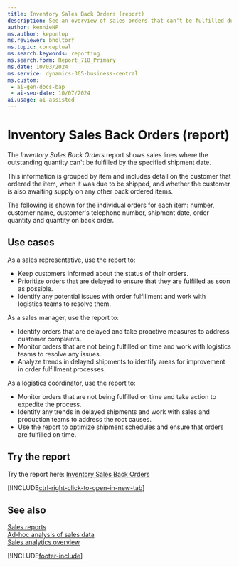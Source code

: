 ```yaml
---
title: Inventory Sales Back Orders (report)
description: See an overview of sales orders that can't be fulfilled due to out-of-stock items. 
author: kennieNP
ms.author: kepontop
ms.reviewer: bholtorf
ms.topic: conceptual
ms.search.keywords: reporting
ms.search.form: Report_718_Primary
ms.date: 10/03/2024
ms.service: dynamics-365-business-central
ms.custom:
 - ai-gen-docs-bap
 - ai-seo-date: 10/07/2024
ai.usage: ai-assisted
---
```


# Inventory Sales Back Orders (report)

The *Inventory Sales Back Orders* report shows sales lines where the outstanding quantity can't be fulfilled by the specified shipment date. 

This information is grouped by item and includes detail on the customer that ordered the item, when it was due to be shipped, and whether the customer is also awaiting supply on any other back ordered items.

The following is shown for the individual orders for each item: number, customer name, customer's telephone number, shipment date, order quantity and quantity on back order.


## Use cases

<!-- 
Prompt

Below is a report in an ERP system. Provide 3-4 use cases for different personas working with sales and order fullfilment.
Format like this:    
  
As a <persona>, use the report to    
* use case 1  
* use case 2    

Do not capitalize the persona names. 

## Report description
Shows a list with the order lines whose shipment date has been exceeded. The following information is shown for the individual orders for each item: number, customer name, customer's telephone number, shipment date, order quantity and quantity on back order. The report also shows whether there are other items for the customer on back order.

### What the report does
Shows sales lines where the outstanding quantity can't be fulfilled by the specified shipment date. 

This information is grouped by item and includes detail on the customer that ordered the item, when it was due to be shipped, and whether the customer is also awaiting supply on any other back ordered items.

### Use cases
See an overview of sales orders that can't be fulfilled due to out-of-stock items. 

Please include your data sources and URLs
-->

As a sales representative, use the report to:
* Keep customers informed about the status of their orders.
* Prioritize orders that are delayed to ensure that they are fulfilled as soon as possible.
* Identify any potential issues with order fulfillment and work with logistics teams to resolve them.

As a sales manager, use the report to:
* Identify orders that are delayed and take proactive measures to address customer complaints.
* Monitor orders that are not being fulfilled on time and work with logistics teams to resolve any issues.
* Analyze trends in delayed shipments to identify areas for improvement in order fulfillment processes.

As a logistics coordinator, use the report to:
* Monitor orders that are not being fulfilled on time and take action to expedite the process.
* Identify any trends in delayed shipments and work with sales and production teams to address the root causes.
* Use the report to optimize shipment schedules and ensure that orders are fulfilled on time.


## Try the report

Try the report here: [Inventory Sales Back Orders](https://businesscentral.dynamics.com?report=718)

[!INCLUDE[ctrl-right-click-to-open-in-new-tab](../includes/ctrl-right-click-to-open-in-new-tab.md)]


## See also

[Sales reports](../sales-reports.md)  
[Ad-hoc analysis of sales data](../ad-hoc-analysis-sales.md)   
[Sales analytics overview](../sales-analytics-overview.md)   

[!INCLUDE[footer-include](../includes/footer-banner.md)]